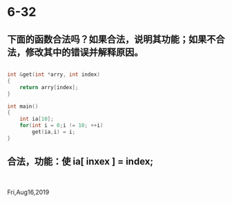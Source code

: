 # 6-32

## 下面的函数合法吗？如果合法，说明其功能；如果不合法，修改其中的错误并解释原因。

```c++

int &get(int *arry, int index) 
{ 
    return arry[index]; 
}

int main()
{
    int ia[10];
    for(int i = 0;i != 10; ++i)
        get(ia,i) = i;
}

```

## 合法，功能：使 ia[ inxex ] = index;

&nbsp;

Fri,Aug16,2019